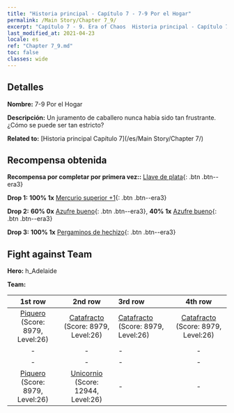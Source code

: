 ```yaml
---
title: "Historia principal - Capítulo 7 - 7-9 Por el Hogar"
permalink: /Main Story/Chapter 7_9/
excerpt: "Capítulo 7 - 9. Era of Chaos  Historia principal - Capítulo 7_9. 7-9 Por el Hogar"
last_modified_at: 2021-04-23
locale: es
ref: "Chapter 7_9.md"
toc: false
classes: wide
---
```


## Detalles

 **Nombre:** 7-9 Por el Hogar

 **Descripción:** Un juramento de caballero nunca había sido tan frustrante. ¿Cómo se puede ser tan estricto?

 **Related to:** [Historia principal Capítulo 7](/es/Main Story/Chapter 7/)

## Recompensa obtenida

 **Recompensa por completar por primera vez::** [Llave de plata](/ItemsES/con_693/){: .btn .btn--era3}

 **Drop 1:** **100% 1x** [Mercurio superior +1](/ItemsES/mat_21/){: .btn .btn--era3}

 **Drop 2:** **60% 0x** [Azufre bueno](/ItemsES/mat_15/){: .btn .btn--era3}, **40% 1x** [Azufre bueno](/ItemsES/mat_15/){: .btn .btn--era3}

 **Drop 3:** **100% 1x** [Pergaminos de hechizo](/ItemsES/con_694/){: .btn .btn--era3}


## Fight against Team
 **Hero:** h_Adelaide

 **Team:**


  | 1st row | 2nd row | 3rd row | 4th row |
  |:----:|:----:|:----|:----:|
  | [Piquero](/es/units/Pikeman/) (Score: 8979, Level:26)  | [Catafracto](/es/units/Cavalier/) (Score: 8979, Level:26)  | [Catafracto](/es/units/Cavalier/) (Score: 8979, Level:26)  | [Catafracto](/es/units/Cavalier/) (Score: 8979, Level:26)  |
  | - | - | - | - |
  | - | - | - | - |
  | [Piquero](/es/units/Pikeman/) (Score: 8979, Level:26)  | [Unicornio](/es/units/Unicorn/) (Score: 12944, Level:26)  | - | - |


